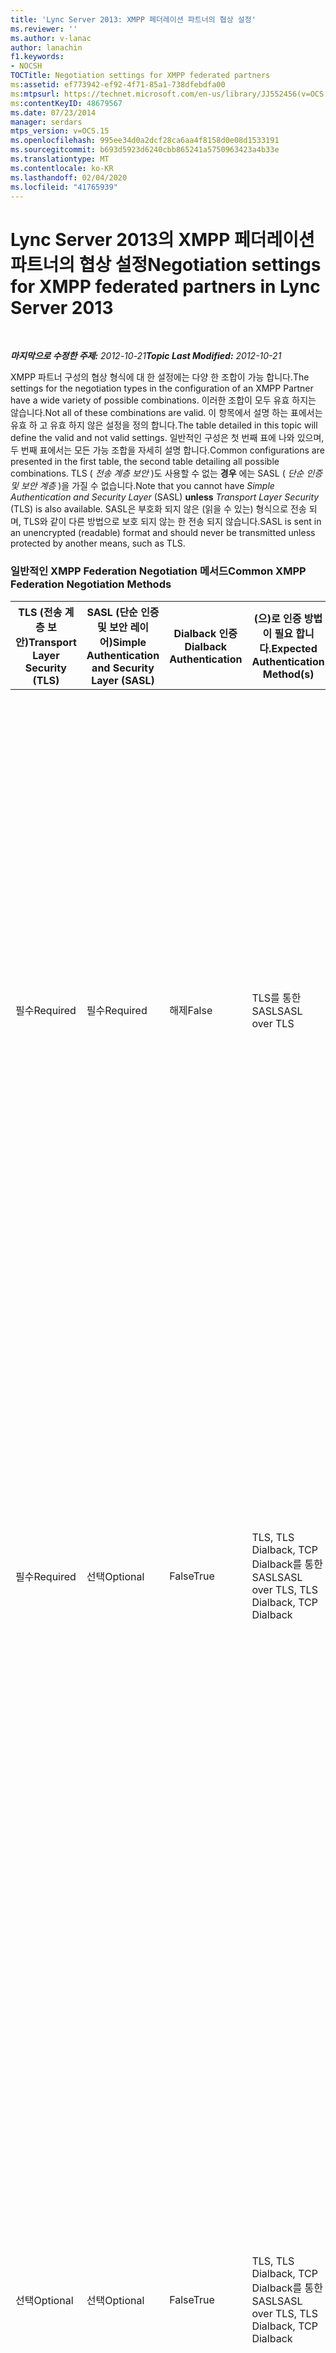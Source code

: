 ```yaml
---
title: 'Lync Server 2013: XMPP 페더레이션 파트너의 협상 설정'
ms.reviewer: ''
ms.author: v-lanac
author: lanachin
f1.keywords:
- NOCSH
TOCTitle: Negotiation settings for XMPP federated partners
ms:assetid: ef773942-ef92-4f71-85a1-738dfebdfa00
ms:mtpsurl: https://technet.microsoft.com/en-us/library/JJ552456(v=OCS.15)
ms:contentKeyID: 48679567
ms.date: 07/23/2014
manager: serdars
mtps_version: v=OCS.15
ms.openlocfilehash: 995ee34d0a2dcf28ca6aa4f8158d0e08d1533191
ms.sourcegitcommit: b693d5923d6240cbb865241a5750963423a4b33e
ms.translationtype: MT
ms.contentlocale: ko-KR
ms.lasthandoff: 02/04/2020
ms.locfileid: "41765939"
---
```

<div data-xmlns="http://www.w3.org/1999/xhtml">

<div class="topic" data-xmlns="http://www.w3.org/1999/xhtml" data-msxsl="urn:schemas-microsoft-com:xslt" data-cs="http://msdn.microsoft.com/en-us/">

<div data-asp="http://msdn2.microsoft.com/asp">

# <a name="negotiation-settings-for-xmpp-federated-partners-in-lync-server-2013"></a><span data-ttu-id="88b34-102">Lync Server 2013의 XMPP 페더레이션 파트너의 협상 설정</span><span class="sxs-lookup"><span data-stu-id="88b34-102">Negotiation settings for XMPP federated partners in Lync Server 2013</span></span>

</div>

<div id="mainSection">

<div id="mainBody">

<span> </span>

<span data-ttu-id="88b34-103">_**마지막으로 수정한 주제:** 2012-10-21_</span><span class="sxs-lookup"><span data-stu-id="88b34-103">_**Topic Last Modified:** 2012-10-21_</span></span>

<span data-ttu-id="88b34-104">XMPP 파트너 구성의 협상 형식에 대 한 설정에는 다양 한 조합이 가능 합니다.</span><span class="sxs-lookup"><span data-stu-id="88b34-104">The settings for the negotiation types in the configuration of an XMPP Partner have a wide variety of possible combinations.</span></span> <span data-ttu-id="88b34-105">이러한 조합이 모두 유효 하지는 않습니다.</span><span class="sxs-lookup"><span data-stu-id="88b34-105">Not all of these combinations are valid.</span></span> <span data-ttu-id="88b34-106">이 항목에서 설명 하는 표에서는 유효 하 고 유효 하지 않은 설정을 정의 합니다.</span><span class="sxs-lookup"><span data-stu-id="88b34-106">The table detailed in this topic will define the valid and not valid settings.</span></span> <span data-ttu-id="88b34-107">일반적인 구성은 첫 번째 표에 나와 있으며, 두 번째 표에서는 모든 가능 조합을 자세히 설명 합니다.</span><span class="sxs-lookup"><span data-stu-id="88b34-107">Common configurations are presented in the first table, the second table detailing all possible combinations.</span></span> <span data-ttu-id="88b34-108">TLS ( *전송 계층 보안* )도 사용할 수 없는 **경우** 에는 SASL ( *단순 인증 및 보안 계층* )을 가질 수 없습니다.</span><span class="sxs-lookup"><span data-stu-id="88b34-108">Note that you cannot have *Simple Authentication and Security Layer* (SASL) **unless** *Transport Layer Security* (TLS) is also available.</span></span> <span data-ttu-id="88b34-109">SASL은 부호화 되지 않은 (읽을 수 있는) 형식으로 전송 되며, TLS와 같이 다른 방법으로 보호 되지 않는 한 전송 되지 않습니다.</span><span class="sxs-lookup"><span data-stu-id="88b34-109">SASL is sent in an unencrypted (readable) format and should never be transmitted unless protected by another means, such as TLS.</span></span>

### <a name="common-xmpp-federation-negotiation-methods"></a><span data-ttu-id="88b34-110">일반적인 XMPP Federation Negotiation 메서드</span><span class="sxs-lookup"><span data-stu-id="88b34-110">Common XMPP Federation Negotiation Methods</span></span>

<table>
<colgroup>
<col style="width: 20%" />
<col style="width: 20%" />
<col style="width: 20%" />
<col style="width: 20%" />
<col style="width: 20%" />
</colgroup>
<thead>
<tr class="header">
<th><span data-ttu-id="88b34-111">TLS (전송 계층 보안)</span><span class="sxs-lookup"><span data-stu-id="88b34-111">Transport Layer Security (TLS)</span></span></th>
<th><span data-ttu-id="88b34-112">SASL (단순 인증 및 보안 레이어)</span><span class="sxs-lookup"><span data-stu-id="88b34-112">Simple Authentication and Security Layer (SASL)</span></span></th>
<th><span data-ttu-id="88b34-113">Dialback 인증</span><span class="sxs-lookup"><span data-stu-id="88b34-113">Dialback Authentication</span></span></th>
<th><span data-ttu-id="88b34-114">(으)로 인증 방법이 필요 합니다.</span><span class="sxs-lookup"><span data-stu-id="88b34-114">Expected Authentication Method(s)</span></span></th>
<th><span data-ttu-id="88b34-115">상속자</span><span class="sxs-lookup"><span data-stu-id="88b34-115">Notes</span></span></th>
</tr>
</thead>
<tbody>
<tr class="odd">
<td><p><span data-ttu-id="88b34-116">필수</span><span class="sxs-lookup"><span data-stu-id="88b34-116">Required</span></span></p></td>
<td><p><span data-ttu-id="88b34-117">필수</span><span class="sxs-lookup"><span data-stu-id="88b34-117">Required</span></span></p></td>
<td><p><span data-ttu-id="88b34-118">해제</span><span class="sxs-lookup"><span data-stu-id="88b34-118">False</span></span></p></td>
<td><p><span data-ttu-id="88b34-119">TLS를 통한 SASL</span><span class="sxs-lookup"><span data-stu-id="88b34-119">SASL over TLS</span></span></p></td>
<td><p><span data-ttu-id="88b34-120">TLS 및 SASL은 SASL 메시지 스트림이 안전한 지 확인 하는 데 도움이 됩니다.</span><span class="sxs-lookup"><span data-stu-id="88b34-120">TLS and SASL required helps to ensure that the SASL message stream is secure.</span></span> <span data-ttu-id="88b34-121">Dialback는 사용할 수 없으며 XMPP 페더레이션 파트너가 TLS를 필수 또는 선택 사항으로 설정 하지 않은 경우 fallback 메서드에 사용할 수 없습니다.</span><span class="sxs-lookup"><span data-stu-id="88b34-121">Dialback is not available and cannot be used for a fallback method if the XMPP federated partner has not set TLS to required or optional.</span></span></p></td>
</tr>
<tr class="even">
<td><p><span data-ttu-id="88b34-122">필수</span><span class="sxs-lookup"><span data-stu-id="88b34-122">Required</span></span></p></td>
<td><p><span data-ttu-id="88b34-123">선택</span><span class="sxs-lookup"><span data-stu-id="88b34-123">Optional</span></span></p></td>
<td><p><span data-ttu-id="88b34-124">False</span><span class="sxs-lookup"><span data-stu-id="88b34-124">True</span></span></p></td>
<td><p><span data-ttu-id="88b34-125">TLS, TLS Dialback, TCP Dialback를 통한 SASL</span><span class="sxs-lookup"><span data-stu-id="88b34-125">SASL over TLS, TLS Dialback, TCP Dialback</span></span></p></td>
<td><p><span data-ttu-id="88b34-126">XMPP 페더레이션 파트너가 SASL을 optional로 설정 했거나 필요한 SASL을 사용 하는 경우 TLS를 요구 합니다.</span><span class="sxs-lookup"><span data-stu-id="88b34-126">By requiring TLS, if the XMPP federated partner has set SASL to optional or required SASL is used.</span></span> <span data-ttu-id="88b34-127">SASL을 사용할 수 없는 경우 Dialback를 통해 서 TLS를 사용 합니다.</span><span class="sxs-lookup"><span data-stu-id="88b34-127">If SASL is not available, Dialback over TLS will be used.</span></span></p></td>
</tr>
<tr class="odd">
<td><p><span data-ttu-id="88b34-128">선택</span><span class="sxs-lookup"><span data-stu-id="88b34-128">Optional</span></span></p></td>
<td><p><span data-ttu-id="88b34-129">선택</span><span class="sxs-lookup"><span data-stu-id="88b34-129">Optional</span></span></p></td>
<td><p><span data-ttu-id="88b34-130">False</span><span class="sxs-lookup"><span data-stu-id="88b34-130">True</span></span></p></td>
<td><p><span data-ttu-id="88b34-131">TLS, TLS Dialback, TCP Dialback를 통한 SASL</span><span class="sxs-lookup"><span data-stu-id="88b34-131">SASL over TLS, TLS Dialback, TCP Dialback</span></span></p></td>
<td><p><span data-ttu-id="88b34-132">제공 되는 협상 방법에서는 유연성이 매우 높으며 이러한 설정은 XMPP 페더레이션 파트너의 설정에 따라 달라 집니다.</span><span class="sxs-lookup"><span data-stu-id="88b34-132">While very flexible in the negotiation methods offered, these settings rely on the XMPP federation partner’s settings.</span></span> <span data-ttu-id="88b34-133">파트너에 TLS 옵션이 있거나 필수 이지만 SASL이 지원 되지 않는 경우에는 TLS Dialback를 사용할 수 있습니다.</span><span class="sxs-lookup"><span data-stu-id="88b34-133">If the partner has TLS optional or required but SASL is not supported, TLS Dialback will be available.</span></span> <span data-ttu-id="88b34-134">파트너에 TLS 및 SASL이 optional 또는 required로 설정 되어 있는 경우 SASL을 통해 최적의 TLS 선택이 사용 됩니다.</span><span class="sxs-lookup"><span data-stu-id="88b34-134">If the partner has TLS and SASL set to optional or required, the optimal selection of TLS over SASL is used.</span></span></p></td>
</tr>
<tr class="even">
<td><p><span data-ttu-id="88b34-135">지원 되지 않음</span><span class="sxs-lookup"><span data-stu-id="88b34-135">Not Supported</span></span></p></td>
<td><p><span data-ttu-id="88b34-136">지원 되지 않음</span><span class="sxs-lookup"><span data-stu-id="88b34-136">Not Supported</span></span></p></td>
<td><p><span data-ttu-id="88b34-137">False</span><span class="sxs-lookup"><span data-stu-id="88b34-137">True</span></span></p></td>
<td><p><span data-ttu-id="88b34-138">TCP Dialback</span><span class="sxs-lookup"><span data-stu-id="88b34-138">TCP Dialback</span></span></p></td>
<td><p><span data-ttu-id="88b34-139">대부분의 경우에는 TCP Dialback이 유일한 해결책이 될 수 있습니다.</span><span class="sxs-lookup"><span data-stu-id="88b34-139">In many cases, TCP Dialback is the only possible solution.</span></span> <span data-ttu-id="88b34-140">다른 옵션 보다는 덜 바람직한 신뢰 수준을 제공 합니다.</span><span class="sxs-lookup"><span data-stu-id="88b34-140">Less desirable than other options, it does provide some level of trust.</span></span></p></td>
</tr>
</tbody>
</table>


### <a name="xmpp-federation-negotiation-methods-matrix---complete"></a><span data-ttu-id="88b34-141">XMPP 페더레이션 협상 방법 분류표-완료</span><span class="sxs-lookup"><span data-stu-id="88b34-141">XMPP Federation Negotiation Methods Matrix - Complete</span></span>

<table>
<colgroup>
<col style="width: 20%" />
<col style="width: 20%" />
<col style="width: 20%" />
<col style="width: 20%" />
<col style="width: 20%" />
</colgroup>
<thead>
<tr class="header">
<th><span data-ttu-id="88b34-142">TLS (전송 계층 보안)</span><span class="sxs-lookup"><span data-stu-id="88b34-142">Transport Layer Security (TLS)</span></span></th>
<th><span data-ttu-id="88b34-143">SASL (단순 인증 및 보안 레이어)</span><span class="sxs-lookup"><span data-stu-id="88b34-143">Simple Authentication and Security Layer (SASL)</span></span></th>
<th><span data-ttu-id="88b34-144">Dialback 인증</span><span class="sxs-lookup"><span data-stu-id="88b34-144">Dialback Authentication</span></span></th>
<th><span data-ttu-id="88b34-145">필요한 인증 방법</span><span class="sxs-lookup"><span data-stu-id="88b34-145">Expected Authentication Method</span></span></th>
<th><span data-ttu-id="88b34-146">유효 하지 않은 구성에 대 한 노트, 경고 또는 오류</span><span class="sxs-lookup"><span data-stu-id="88b34-146">Notes, Warning or Error for Not Valid Configuration</span></span></th>
</tr>
</thead>
<tbody>
<tr class="odd">
<td><p><span data-ttu-id="88b34-147">필수</span><span class="sxs-lookup"><span data-stu-id="88b34-147">Required</span></span></p></td>
<td><p><span data-ttu-id="88b34-148">필수</span><span class="sxs-lookup"><span data-stu-id="88b34-148">Required</span></span></p></td>
<td><p><span data-ttu-id="88b34-149">False</span><span class="sxs-lookup"><span data-stu-id="88b34-149">True</span></span></p></td>
<td><p><span data-ttu-id="88b34-150">TLS를 통한 SASL</span><span class="sxs-lookup"><span data-stu-id="88b34-150">SASL over TLS</span></span></p></td>
<td><div>

> [!WARNING]  
> <span data-ttu-id="88b34-151">SASL과 TLS가 모두 필요한 경우 Dialback가 작동 하지 않습니다.</span><span class="sxs-lookup"><span data-stu-id="88b34-151">Dialback will not operate if both SASL and TLS are required.</span></span>


</div></td>
</tr>
<tr class="even">
<td><p><span data-ttu-id="88b34-152">필수</span><span class="sxs-lookup"><span data-stu-id="88b34-152">Required</span></span></p></td>
<td><p><span data-ttu-id="88b34-153">필수</span><span class="sxs-lookup"><span data-stu-id="88b34-153">Required</span></span></p></td>
<td><p><span data-ttu-id="88b34-154">해제</span><span class="sxs-lookup"><span data-stu-id="88b34-154">False</span></span></p></td>
<td><p><span data-ttu-id="88b34-155">TLS를 통한 SASL</span><span class="sxs-lookup"><span data-stu-id="88b34-155">SASL over TLS</span></span></p></td>
<td></td>
</tr>
<tr class="odd">
<td><p><span data-ttu-id="88b34-156">선택</span><span class="sxs-lookup"><span data-stu-id="88b34-156">Optional</span></span></p></td>
<td><p><span data-ttu-id="88b34-157">필수</span><span class="sxs-lookup"><span data-stu-id="88b34-157">Required</span></span></p></td>
<td><p><span data-ttu-id="88b34-158">False</span><span class="sxs-lookup"><span data-stu-id="88b34-158">True</span></span></p></td>
<td><p><span data-ttu-id="88b34-159">TLS, TLS Dialback, TCP Dialback를 통한 SASL</span><span class="sxs-lookup"><span data-stu-id="88b34-159">SASL over TLS, TLS Dialback, TCP Dialback</span></span></p></td>
<td><div>

> [!WARNING]  
> <span data-ttu-id="88b34-160">SASL에는 TLS가 필요 합니다.</span><span class="sxs-lookup"><span data-stu-id="88b34-160">SASL requires TLS.</span></span> <span data-ttu-id="88b34-161">TLS를 선택 사항으로 허용 하면 세션 협상이 실패할 수 있습니다.</span><span class="sxs-lookup"><span data-stu-id="88b34-161">Allowing TLS to be optional may result in failed session negotiations.</span></span>


</div></td>
</tr>
<tr class="even">
<td><p><span data-ttu-id="88b34-162">선택</span><span class="sxs-lookup"><span data-stu-id="88b34-162">Optional</span></span></p></td>
<td><p><span data-ttu-id="88b34-163">필수</span><span class="sxs-lookup"><span data-stu-id="88b34-163">Required</span></span></p></td>
<td><p><span data-ttu-id="88b34-164">해제</span><span class="sxs-lookup"><span data-stu-id="88b34-164">False</span></span></p></td>
<td><p><span data-ttu-id="88b34-165">TLS를 통한 SASL</span><span class="sxs-lookup"><span data-stu-id="88b34-165">SASL over TLS</span></span></p></td>
<td><div>

> [!WARNING]  
> <span data-ttu-id="88b34-166">SASL에는 TLS가 필요 합니다.</span><span class="sxs-lookup"><span data-stu-id="88b34-166">SASL requires TLS.</span></span> <span data-ttu-id="88b34-167">TLS를 선택 사항으로 허용 하면 세션 협상이 실패할 수 있습니다.</span><span class="sxs-lookup"><span data-stu-id="88b34-167">Allowing TLS to be optional may result in failed session negotiations.</span></span>


</div></td>
</tr>
<tr class="odd">
<td><p><span data-ttu-id="88b34-168">지원 되지 않음</span><span class="sxs-lookup"><span data-stu-id="88b34-168">Not Supported</span></span></p></td>
<td><p><span data-ttu-id="88b34-169">필수</span><span class="sxs-lookup"><span data-stu-id="88b34-169">Required</span></span></p></td>
<td><p><span data-ttu-id="88b34-170">False</span><span class="sxs-lookup"><span data-stu-id="88b34-170">True</span></span></p></td>
<td><p><span data-ttu-id="88b34-171">TCP Dialback</span><span class="sxs-lookup"><span data-stu-id="88b34-171">TCP Dialback</span></span></p></td>
<td><div>

> [!WARNING]  
> <span data-ttu-id="88b34-172">SASL에는 TLS가 필요 합니다.</span><span class="sxs-lookup"><span data-stu-id="88b34-172">SASL requires TLS.</span></span> <span data-ttu-id="88b34-173">TLS를 선택 사항으로 허용 하면 세션 협상이 실패할 수 있습니다.</span><span class="sxs-lookup"><span data-stu-id="88b34-173">Allowing TLS to be optional may result in failed session negotiations.</span></span>


</div></td>
</tr>
<tr class="even">
<td><p><span data-ttu-id="88b34-174">지원 되지 않음</span><span class="sxs-lookup"><span data-stu-id="88b34-174">Not Supported</span></span></p></td>
<td><p><span data-ttu-id="88b34-175">필수</span><span class="sxs-lookup"><span data-stu-id="88b34-175">Required</span></span></p></td>
<td><p><span data-ttu-id="88b34-176">해제</span><span class="sxs-lookup"><span data-stu-id="88b34-176">False</span></span></p></td>
<td><div>

> [!WARNING]  
> <span data-ttu-id="88b34-177">유효 하지 않은 구성</span><span class="sxs-lookup"><span data-stu-id="88b34-177">Not Valid Configuration</span></span>


</div></td>
<td><div>

> [!WARNING]  
> <span data-ttu-id="88b34-178">SASL은 TLS를 요구 하 고 TLS를 사용할 수 없기 때문에 SASL/TLS는 성공할 수 없습니다.</span><span class="sxs-lookup"><span data-stu-id="88b34-178">Because SASL requires TLS, and TLS is not available, SASL/TLS cannot succeed.</span></span> <span data-ttu-id="88b34-179">TCP Dialback가 false로 설정 되었으며 사용할 수 없습니다.</span><span class="sxs-lookup"><span data-stu-id="88b34-179">TCP Dialback is set to false, and cannot be used.</span></span>


</div></td>
</tr>
<tr class="odd">
<td><p><span data-ttu-id="88b34-180">필수</span><span class="sxs-lookup"><span data-stu-id="88b34-180">Required</span></span></p></td>
<td><p><span data-ttu-id="88b34-181">선택</span><span class="sxs-lookup"><span data-stu-id="88b34-181">Optional</span></span></p></td>
<td><p><span data-ttu-id="88b34-182">False</span><span class="sxs-lookup"><span data-stu-id="88b34-182">True</span></span></p></td>
<td><p><span data-ttu-id="88b34-183">TLS, tls Dialback를 통한 SASL</span><span class="sxs-lookup"><span data-stu-id="88b34-183">SASL over TLS, TLS Dialback</span></span></p></td>
<td></td>
</tr>
<tr class="even">
<td><p><span data-ttu-id="88b34-184">필수</span><span class="sxs-lookup"><span data-stu-id="88b34-184">Required</span></span></p></td>
<td><p><span data-ttu-id="88b34-185">선택</span><span class="sxs-lookup"><span data-stu-id="88b34-185">Optional</span></span></p></td>
<td><p><span data-ttu-id="88b34-186">해제</span><span class="sxs-lookup"><span data-stu-id="88b34-186">False</span></span></p></td>
<td><p><span data-ttu-id="88b34-187">TLS를 통한 SASL</span><span class="sxs-lookup"><span data-stu-id="88b34-187">SASL over TLS</span></span></p></td>
<td></td>
</tr>
<tr class="odd">
<td><p><span data-ttu-id="88b34-188">선택</span><span class="sxs-lookup"><span data-stu-id="88b34-188">Optional</span></span></p></td>
<td><p><span data-ttu-id="88b34-189">선택</span><span class="sxs-lookup"><span data-stu-id="88b34-189">Optional</span></span></p></td>
<td><p><span data-ttu-id="88b34-190">False</span><span class="sxs-lookup"><span data-stu-id="88b34-190">True</span></span></p></td>
<td><p><span data-ttu-id="88b34-191">TLS, TLS Dialback, TCP Dialback를 통한 SASL</span><span class="sxs-lookup"><span data-stu-id="88b34-191">SASL over TLS, TLS Dialback, TCP Dialback</span></span></p></td>
<td><div>

> [!WARNING]  
> <span data-ttu-id="88b34-192">SASL에는 TLS가 필요 합니다.</span><span class="sxs-lookup"><span data-stu-id="88b34-192">SASL requires TLS.</span></span> <span data-ttu-id="88b34-193">TLS를 선택 사항으로 허용 하면 세션 협상이 실패할 수 있습니다.</span><span class="sxs-lookup"><span data-stu-id="88b34-193">Allowing TLS to be optional may result in failed session negotiations.</span></span>


</div></td>
</tr>
<tr class="even">
<td><p><span data-ttu-id="88b34-194">선택</span><span class="sxs-lookup"><span data-stu-id="88b34-194">Optional</span></span></p></td>
<td><p><span data-ttu-id="88b34-195">선택</span><span class="sxs-lookup"><span data-stu-id="88b34-195">Optional</span></span></p></td>
<td><p><span data-ttu-id="88b34-196">해제</span><span class="sxs-lookup"><span data-stu-id="88b34-196">False</span></span></p></td>
<td><p><span data-ttu-id="88b34-197">TLS를 통한 SASL</span><span class="sxs-lookup"><span data-stu-id="88b34-197">SASL over TLS</span></span></p></td>
<td><div>

> [!WARNING]  
> <span data-ttu-id="88b34-198">SASL에는 TLS가 필요 합니다.</span><span class="sxs-lookup"><span data-stu-id="88b34-198">SASL requires TLS.</span></span> <span data-ttu-id="88b34-199">TLS를 선택 사항으로 허용 하면 세션 협상이 실패할 수 있습니다.</span><span class="sxs-lookup"><span data-stu-id="88b34-199">Allowing TLS to be optional may result in failed session negotiations.</span></span>


</div></td>
</tr>
<tr class="odd">
<td><p><span data-ttu-id="88b34-200">지원 되지 않음</span><span class="sxs-lookup"><span data-stu-id="88b34-200">Not Supported</span></span></p></td>
<td><p><span data-ttu-id="88b34-201">선택</span><span class="sxs-lookup"><span data-stu-id="88b34-201">Optional</span></span></p></td>
<td><p><span data-ttu-id="88b34-202">False</span><span class="sxs-lookup"><span data-stu-id="88b34-202">True</span></span></p></td>
<td><p><span data-ttu-id="88b34-203">TCP Dialback</span><span class="sxs-lookup"><span data-stu-id="88b34-203">TCP Dialback</span></span></p></td>
<td><div>

> [!WARNING]  
> <span data-ttu-id="88b34-204">SASL에는 TLS가 필요 합니다.</span><span class="sxs-lookup"><span data-stu-id="88b34-204">SASL requires TLS.</span></span> <span data-ttu-id="88b34-205">TLS를 선택 사항으로 허용 하면 세션 협상이 실패할 수 있습니다.</span><span class="sxs-lookup"><span data-stu-id="88b34-205">Allowing TLS to be optional may result in failed session negotiations.</span></span>


</div></td>
</tr>
<tr class="even">
<td><p><span data-ttu-id="88b34-206">지원 되지 않음</span><span class="sxs-lookup"><span data-stu-id="88b34-206">Not Supported</span></span></p></td>
<td><p><span data-ttu-id="88b34-207">선택</span><span class="sxs-lookup"><span data-stu-id="88b34-207">Optional</span></span></p></td>
<td><p><span data-ttu-id="88b34-208">해제</span><span class="sxs-lookup"><span data-stu-id="88b34-208">False</span></span></p></td>
<td><div>

> [!WARNING]  
> <span data-ttu-id="88b34-209">유효 하지 않은 구성</span><span class="sxs-lookup"><span data-stu-id="88b34-209">Not Valid Configuration</span></span>


</div></td>
<td><div>

> [!WARNING]  
> <span data-ttu-id="88b34-210">SASL에는 TLS가 필요 합니다.</span><span class="sxs-lookup"><span data-stu-id="88b34-210">SASL requires TLS.</span></span> <span data-ttu-id="88b34-211">TLS를 선택 사항으로 허용 하면 세션 협상이 실패할 수 있습니다.</span><span class="sxs-lookup"><span data-stu-id="88b34-211">Allowing TLS to be optional may result in failed session negotiations.</span></span>


</div></td>
</tr>
<tr class="odd">
<td><p><span data-ttu-id="88b34-212">필수</span><span class="sxs-lookup"><span data-stu-id="88b34-212">Required</span></span></p></td>
<td><p><span data-ttu-id="88b34-213">지원 되지 않음</span><span class="sxs-lookup"><span data-stu-id="88b34-213">Not Supported</span></span></p></td>
<td><p><span data-ttu-id="88b34-214">False</span><span class="sxs-lookup"><span data-stu-id="88b34-214">True</span></span></p></td>
<td><p><span data-ttu-id="88b34-215">TLS Dialback</span><span class="sxs-lookup"><span data-stu-id="88b34-215">TLS Dialback</span></span></p></td>
<td><p><span data-ttu-id="88b34-216">구성은 TLS Dialback을 허용 합니다.</span><span class="sxs-lookup"><span data-stu-id="88b34-216">Configuration allows for TLS Dialback.</span></span></p></td>
</tr>
<tr class="even">
<td><p><span data-ttu-id="88b34-217">필수</span><span class="sxs-lookup"><span data-stu-id="88b34-217">Required</span></span></p></td>
<td><p><span data-ttu-id="88b34-218">지원 되지 않음</span><span class="sxs-lookup"><span data-stu-id="88b34-218">Not Supported</span></span></p></td>
<td><p><span data-ttu-id="88b34-219">해제</span><span class="sxs-lookup"><span data-stu-id="88b34-219">False</span></span></p></td>
<td><p><span data-ttu-id="88b34-220">유효 하지 않은 구성</span><span class="sxs-lookup"><span data-stu-id="88b34-220">Not Valid Configuration</span></span></p></td>
<td><div>

> [!WARNING]  
> <span data-ttu-id="88b34-221">SASL 또는 Dialback을 사용 하도록 설정 해야 합니다.</span><span class="sxs-lookup"><span data-stu-id="88b34-221">SASL or Dialback must be enabled.</span></span>


</div></td>
</tr>
<tr class="odd">
<td><p><span data-ttu-id="88b34-222">선택</span><span class="sxs-lookup"><span data-stu-id="88b34-222">Optional</span></span></p></td>
<td><p><span data-ttu-id="88b34-223">지원 되지 않음</span><span class="sxs-lookup"><span data-stu-id="88b34-223">Not Supported</span></span></p></td>
<td><p><span data-ttu-id="88b34-224">False</span><span class="sxs-lookup"><span data-stu-id="88b34-224">True</span></span></p></td>
<td><p><span data-ttu-id="88b34-225">TLS Dialback, TCP Dialback</span><span class="sxs-lookup"><span data-stu-id="88b34-225">TLS Dialback, TCP Dialback</span></span></p></td>
<td><p><span data-ttu-id="88b34-226">다른 끝점의 협상 선택에 따라 TCP 또는 TLS Dialback 허용 됩니다.</span><span class="sxs-lookup"><span data-stu-id="88b34-226">Based on negotiation choices of the other end point, TCP or TLS Dialback will be accepted.</span></span></p></td>
</tr>
<tr class="even">
<td><p><span data-ttu-id="88b34-227">선택</span><span class="sxs-lookup"><span data-stu-id="88b34-227">Optional</span></span></p></td>
<td><p><span data-ttu-id="88b34-228">지원 되지 않음</span><span class="sxs-lookup"><span data-stu-id="88b34-228">Not Supported</span></span></p></td>
<td><p><span data-ttu-id="88b34-229">해제</span><span class="sxs-lookup"><span data-stu-id="88b34-229">False</span></span></p></td>
<td><p><span data-ttu-id="88b34-230">유효 하지 않은 구성</span><span class="sxs-lookup"><span data-stu-id="88b34-230">Not Valid Configuration</span></span></p></td>
<td><div>

> [!WARNING]  
> <span data-ttu-id="88b34-231">SASL 또는 Dialback을 사용 하도록 설정 해야 합니다.</span><span class="sxs-lookup"><span data-stu-id="88b34-231">SASL or Dialback must be enabled.</span></span>


</div></td>
</tr>
<tr class="odd">
<td><p><span data-ttu-id="88b34-232">지원 되지 않음</span><span class="sxs-lookup"><span data-stu-id="88b34-232">Not Supported</span></span></p></td>
<td><p><span data-ttu-id="88b34-233">지원 되지 않음</span><span class="sxs-lookup"><span data-stu-id="88b34-233">Not Supported</span></span></p></td>
<td><p><span data-ttu-id="88b34-234">False</span><span class="sxs-lookup"><span data-stu-id="88b34-234">True</span></span></p></td>
<td><p><span data-ttu-id="88b34-235">TCP Dialback</span><span class="sxs-lookup"><span data-stu-id="88b34-235">TCP Dialback</span></span></p></td>
<td><p><span data-ttu-id="88b34-236">TCP Dialback만 사용할 수 있는 유일한 협상 방법입니다.</span><span class="sxs-lookup"><span data-stu-id="88b34-236">TCP Dialback is the only negotiation method available</span></span></p></td>
</tr>
<tr class="even">
<td><p><span data-ttu-id="88b34-237">지원 되지 않음</span><span class="sxs-lookup"><span data-stu-id="88b34-237">Not Supported</span></span></p></td>
<td><p><span data-ttu-id="88b34-238">지원 되지 않음</span><span class="sxs-lookup"><span data-stu-id="88b34-238">Not Supported</span></span></p></td>
<td><p><span data-ttu-id="88b34-239">해제</span><span class="sxs-lookup"><span data-stu-id="88b34-239">False</span></span></p></td>
<td><p><span data-ttu-id="88b34-240">유효 하지 않은 구성</span><span class="sxs-lookup"><span data-stu-id="88b34-240">Not Valid Configuration</span></span></p></td>
<td><div>

> [!WARNING]  
> <span data-ttu-id="88b34-241">SASL 또는 Dialback을 사용 하도록 설정 해야 합니다.</span><span class="sxs-lookup"><span data-stu-id="88b34-241">SASL or Dialback must be enabled.</span></span>


</div></td>
</tr>
</tbody>
</table>


</div>

<span> </span>

</div>

</div>

</div>

